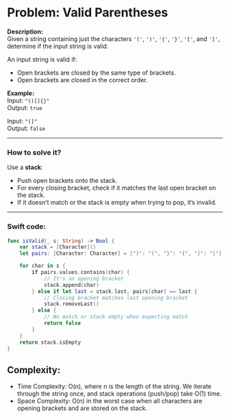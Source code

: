 # Problem: Valid Parentheses

**Description:**  
Given a string containing just the characters `'('`, `')'`, `'{'`, `'}'`, `'['`, and `']'`, determine if the input string is valid.

An input string is valid if:

- Open brackets are closed by the same type of brackets.
- Open brackets are closed in the correct order.

**Example:**  
Input: `"()[]{}"`  
Output: `true`

Input: `"(]"`  
Output: `false`

---

### How to solve it?

Use a **stack**:

- Push open brackets onto the stack.
- For every closing bracket, check if it matches the last open bracket on the stack.
- If it doesn’t match or the stack is empty when trying to pop, it’s invalid.

---

### Swift code:

```swift
func isValid(_ s: String) -> Bool {
    var stack = [Character]()
    let pairs: [Character: Character] = [")": "(", "}": "{", "]": "["]

    for char in s {
        if pairs.values.contains(char) {
            // It's an opening bracket
            stack.append(char)
        } else if let last = stack.last, pairs[char] == last {
            // Closing bracket matches last opening bracket
            stack.removeLast()
        } else {
            // No match or stack empty when expecting match
            return false
        }
    }
    return stack.isEmpty
}
```


## Complexity:
- Time Complexity: O(n), where n is the length of the string. We iterate through the string once, and stack operations (push/pop) take O(1) time.
- Space Complexity: O(n) in the worst case when all characters are opening brackets and are stored on the stack.